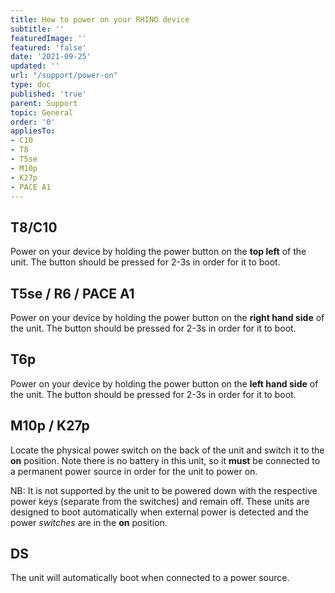 ```yaml
---
title: How to power on your RHINO device
subtitle: ''
featuredImage: ''
featured: 'false'
date: '2021-09-25'
updated: ''
url: "/support/power-on"
type: doc
published: 'true'
parent: Support
topic: General
order: '0'
appliesTo:
- C10
- T8
- T5se
- M10p
- K27p
- PACE A1
---
```


## T8/C10

Power on your device by holding the power button on the **top left** of the unit. The button should be pressed for 2-3s in order for it to boot.

## T5se / R6 / PACE A1

Power on your device by holding the power button on the **right hand side** of the unit. The button should be pressed for 2-3s in order for it to boot.

## T6p

Power on your device by holding the power button on the **left hand side** of the unit. The button should be pressed for 2-3s in order for it to boot.

## M10p / K27p

Locate the physical power switch on the back of the unit and switch it to the **on** position. Note there is no battery in this unit, so it **must** be connected to a permanent power source in order for the unit to power on.

NB: It is not supported by the unit to be powered down with the respective power keys (separate from the switches) and remain off. These units are designed to boot automatically when external power is detected and the power _switches_ are in the **on** position.

## DS

The unit will automatically boot when connected to a power source.
